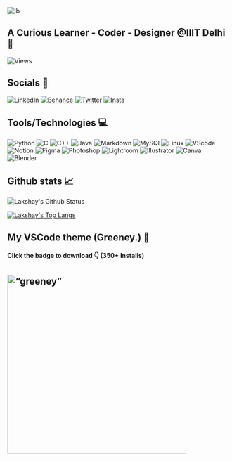 ![lb](https://i.imgur.com/KMxKxOq.png)

## A Curious Learner - Coder - Designer @IIIT Delhi 🏫

![Views](https://komarev.com/ghpvc/?username=lakshaybhushan&style=for-the-badge&color=09c4b6)

## Socials 👥
<a href="https://www.linkedin.com/in/lakshay-bhushan-42209920a/"><img alt="LinkedIn" src="https://img.shields.io/badge/linkedin-%230077B5.svg?style=for-the-badge&logo=linkedin&logoColor=white"></a>
<a href="https://www.behance.net/lakshaybhushan"><img alt="Behance" src="https://img.shields.io/badge/-Behance-blue?style=for-the-badge&logo=behance&logoColor=white"></a>
<a href="https://www.twitter.com/lakshaybhushan"><img alt="Twitter" src="https://img.shields.io/badge/Twitter-%231DA1F2.svg?style=for-the-badge&logo=Twitter&logoColor=white"></a>
<a href="https://www.instagram.com/lakshaybhushan"><img alt="Insta" src="https://img.shields.io/badge/Instagram-%23E4405F.svg?style=for-the-badge&logo=Instagram&logoColor=white"></a>
<!-- <a href="https://open.spotify.com/user/amcdf5xiittevf5gl1ecjqfyu"><img alt="Spotify" src="https://img.shields.io/badge/Spotify-1ED760?&style=for-the-badge&logo=spotify&logoColor=white"></a> -->
<!--
<a href="https://leetcode.com/lakshay21397/"><img alt="LeetCode" src="https://img.shields.io/badge/-LeetCode-FFA116?style=for-the-badge&logo=LeetCode&logoColor=black"></a>
-->

## Tools/Technologies 💻

<a><img alt="Python" src="https://img.shields.io/badge/Python-14354C?style=for-the-badge&logo=python&logoColor=white"></a>
<a><img alt="C" src="https://img.shields.io/badge/C-00599C?style=for-the-badge&logo=c&logoColor=white"></a>
<a><img alt="C++" src="https://img.shields.io/badge/C%2B%2B-00599C?style=for-the-badge&logo=c%2B%2B&logoColor=white"></a>
<a><img alt="Java" src="https://img.shields.io/badge/Java-ED8B00?style=for-the-badge&logo=openjdk&logoColor=white"></a>
<a><img alt="Markdown" src="https://img.shields.io/badge/Markdown-000000?style=for-the-badge&logo=markdown&logoColor=white"></a>
<a><img alt="MySQl" src="https://img.shields.io/badge/MySQL-005C84?style=for-the-badge&logo=mysql&logoColor=white"></a>
<a><img alt="Linux" src="https://img.shields.io/badge/Linux-FCC624?style=for-the-badge&logo=linux&logoColor=black"></a>
<a><img alt="VScode" src="https://img.shields.io/badge/Visual_Studio_Code-0078D4?style=for-the-badge&logo=visual%20studio%20code&logoColor=white"></a>
<a><img alt="Notion" src="https://img.shields.io/badge/Notion-000000?style=for-the-badge&logo=notion&logoColor=white"></a>
<a><img alt="Figma" src="https://img.shields.io/badge/Figma-F24E1E?style=for-the-badge&logo=figma&logoColor=white"></a>
<a><img alt="Photoshop" src="https://img.shields.io/badge/Adobe%20Photoshop-31A8FF?style=for-the-badge&logo=Adobe%20Photoshop&logoColor=black"></a>
<a><img alt="Lightroom" src="https://img.shields.io/badge/Adobe%20Lightroom-31A8FF?style=for-the-badge&logo=Adobe%20Lightroom&logoColor=white"></a>
<a><img alt="Illustrator" src="https://img.shields.io/badge/Adobe%20Illustrator-FF9A00?style=for-the-badge&logo=adobe%20illustrator&logoColor=white"></a>
<a><img alt="Canva" src="https://img.shields.io/badge/Canva-%2300C4CC.svg?&style=for-the-badge&logo=Canva&logoColor=white"></a>
<a><img alt="Blender" src="https://img.shields.io/badge/blender-%23F5792A.svg?style=for-the-badge&logo=blender&logoColor=white"></a>

## Github stats 📈

![Lakshay's Github Status](https://github-readme-stats.vercel.app/api?username=lakshaybhushan&show_icons=true&theme=gotham&hide=contribs,prs) 

[![Lakshay's Top Langs](https://github-readme-stats.vercel.app/api/top-langs/?username=lakshaybhushan&theme=gotham&layout=compact)](https://github.com/lakshaybhushan/github-readme-stats)

## My VSCode theme (Greeney.) 🎨
#### Click the badge to download 👇 (350+ Installs) 

<a href="https://marketplace.visualstudio.com/items?itemName=LakshayBhushan.greeney-theme&ssr=false#overview"><img src="https://i.imgur.com/dRnPzQG.png" alt= “greeney” width="407.24"></a>
---
